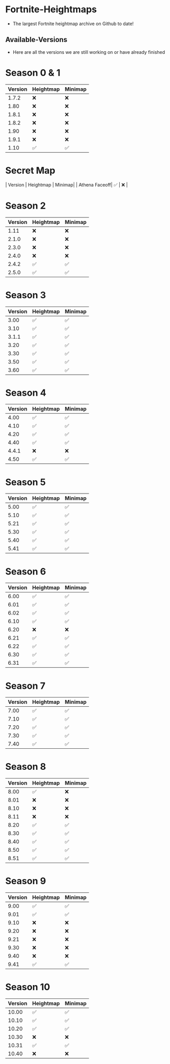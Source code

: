 # Fortnite-Heightmaps
* The largest Fortnite heightmap archive on Github to date!

## Available-Versions

* Here are all the versions we are still working on or have already finished


# Season 0 & 1
| Version   | Heightmap          | Minimap   |
| -------   | ------------------ | -------   |
| 1.7.2     | :x:                | :x:       |
| 1.80      | :x:                | :x:       |
| 1.8.1     | :x:                | :x:       |
| 1.8.2     | :x:                | :x:       |
| 1.90      | :x:                | :x:       |
| 1.9.1     | :x:                | :x:       |
| 1.10      | :white_check_mark: | :white_check_mark:|
# Secret Map
| Version       | Heightmap          | Minimap|
| Athena Faceoff| :white_check_mark: | :x:   |
# Season 2
| Version   | Heightmap          | Minimap   |
| -------   | ------------------ |-------    |
| 1.11      | :x:                | :x:       |
| 2.1.0     | :x:                | :x:       |
| 2.3.0     | :x:                | :x:       |
| 2.4.0     | :x:                | :x:       |
| 2.4.2     | :white_check_mark: | :white_check_mark:|
| 2.5.0     | :white_check_mark: | :white_check_mark:|
# Season 3
| Version   | Heightmap          | Minimap   |
| -------   | ------------------ |-------    |
| 3.00      | :white_check_mark: | :white_check_mark:|
| 3.10      | :white_check_mark: | :white_check_mark:|
| 3.1.1     | :white_check_mark: | :white_check_mark:|
| 3.20      | :white_check_mark: | :white_check_mark:|
| 3.30      | :white_check_mark: | :white_check_mark:|
| 3.50      | :white_check_mark: | :white_check_mark:|
| 3.60      | :white_check_mark: | :white_check_mark:|
# Season 4
| Version   | Heightmap          | Minimap   |
| -------   | ------------------ |-------    |
| 4.00      | :white_check_mark: | :white_check_mark:|
| 4.10      | :white_check_mark: | :white_check_mark:|
| 4.20      | :white_check_mark: | :white_check_mark:|
| 4.40      | :white_check_mark: | :white_check_mark:|
| 4.4.1     | :x:                | :x:       | |
| 4.50      | :white_check_mark: | :white_check_mark:|
# Season 5
| Version   | Heightmap          | Minimap   |
| -------   | ------------------ |-------    |
| 5.00      | :white_check_mark: | :white_check_mark:|
| 5.10      | :white_check_mark: | :white_check_mark:|
| 5.21      | :white_check_mark: | :white_check_mark:|
| 5.30      | :white_check_mark: | :white_check_mark:|
| 5.40      | :white_check_mark: | :white_check_mark:|
| 5.41      | :white_check_mark: | :white_check_mark:|
# Season 6
| Version   | Heightmap          | Minimap   |
| -------   | ------------------ |-------    |
| 6.00      | :white_check_mark: | :white_check_mark:|
| 6.01      | :white_check_mark: | :white_check_mark:|
| 6.02      | :white_check_mark: | :white_check_mark:|
| 6.10      | :white_check_mark: | :white_check_mark:|
| 6.20      | :x:                | :x:       |
| 6.21      | :white_check_mark: | :white_check_mark:|
| 6.22      | :white_check_mark: | :white_check_mark:|
| 6.30      | :white_check_mark: | :white_check_mark:|
| 6.31      | :white_check_mark: | :white_check_mark:|
# Season 7
| Version   | Heightmap          | Minimap   |
| -------   | ------------------ |-------    |
| 7.00      | :white_check_mark: | :white_check_mark:|
| 7.10      | :white_check_mark: | :white_check_mark:|
| 7.20      | :white_check_mark: | :white_check_mark:|
| 7.30      | :white_check_mark: | :white_check_mark:|
| 7.40      | :white_check_mark: | :white_check_mark:|
# Season 8
| Version   | Heightmap          | Minimap   |
| -------   | ------------------ |-------    |
| 8.00      | :white_check_mark: | :x:       |
| 8.01      | :x:                | :x:       |
| 8.10      | :x:                | :x:       |
| 8.11      | :x:                | :x:       |
| 8.20      | :white_check_mark: | :white_check_mark:|
| 8.30      | :white_check_mark: | :white_check_mark:|
| 8.40      | :white_check_mark: | :white_check_mark:|
| 8.50      | :white_check_mark: | :white_check_mark:|
| 8.51      | :white_check_mark: | :white_check_mark:|
# Season 9
| Version   | Heightmap          | Minimap   |
| -------   | ------------------ |-------    |
| 9.00      | :white_check_mark: | :white_check_mark:|
| 9.01      | :white_check_mark: | :white_check_mark:|
| 9.10      | :x:                | :x:       |
| 9.20      | :x:                | :x:       |
| 9.21      | :x:                | :x:       |
| 9.30      | :x:                | :x:       |
| 9.40      | :x:                | :x:       |
| 9.41      | :white_check_mark: | :white_check_mark:|
# Season 10
| Version   | Heightmap          | Minimap   |
| -------   | ------------------ |-------    |
| 10.00     | :white_check_mark: | :white_check_mark:|
| 10.10     | :white_check_mark: | :white_check_mark:|
| 10.20     | :white_check_mark: | :white_check_mark:|
| 10.30     | :x:                | :x:       |
| 10.31     | :white_check_mark: | :white_check_mark:|
| 10.40     | :x:                | :x:       |
